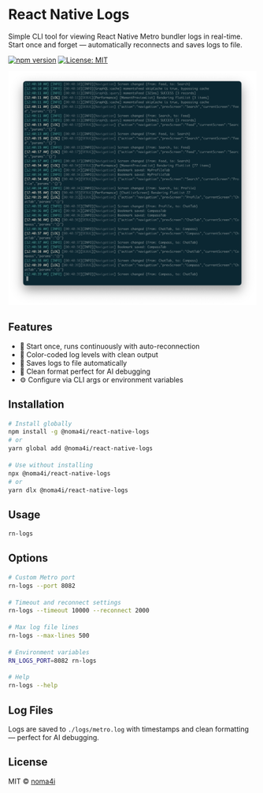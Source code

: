 # React Native Logs

Simple CLI tool for viewing React Native Metro bundler logs in real-time. Start once and forget — automatically reconnects and saves logs to file.

[![npm version](https://badge.fury.io/js/react-native-logs.svg)](https://badge.fury.io/js/react-native-logs)
[![License: MIT](https://img.shields.io/badge/License-MIT-yellow.svg)](https://opensource.org/licenses/MIT)

![React Native Logs in action](assets/example.png)

## Features

- 🚀 Start once, runs continuously with auto-reconnection
- 🎨 Color-coded log levels with clean output
- 💾 Saves logs to file automatically
- 🤖 Clean format perfect for AI debugging
- ⚙️ Configure via CLI args or environment variables

## Installation

```bash
# Install globally
npm install -g @noma4i/react-native-logs
# or
yarn global add @noma4i/react-native-logs

# Use without installing
npx @noma4i/react-native-logs
# or
yarn dlx @noma4i/react-native-logs
```

## Usage

```bash
rn-logs
```

## Options

```bash
# Custom Metro port
rn-logs --port 8082

# Timeout and reconnect settings
rn-logs --timeout 10000 --reconnect 2000

# Max log file lines
rn-logs --max-lines 500

# Environment variables
RN_LOGS_PORT=8082 rn-logs

# Help
rn-logs --help
```

## Log Files

Logs are saved to `./logs/metro.log` with timestamps and clean formatting — perfect for AI debugging.

## License

MIT © [noma4i](https://github.com/noma4i)
